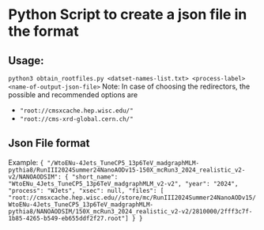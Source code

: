 # Python Script to create a json file in the format

##  Usage: 
`
python3 obtain_rootfiles.py <datset-names-list.txt> <process-label> <name-of-output-json-file>
`
 Note: In case of choosing the redirectors, the possible and recommended options are 

- `"root://cmsxcache.hep.wisc.edu/"`
- `"root://cms-xrd-global.cern.ch/"`

## Json File format
Example:
`{
  "/WtoENu-4Jets_TuneCP5_13p6TeV_madgraphMLM-pythia8/RunIII2024Summer24NanoAODv15-150X_mcRun3_2024_realistic_v2-v2/NANOAODSIM": {
    "short_name": "WtoENu_4Jets_TuneCP5_13p6TeV_madgraphMLM_v2-v2",
    "year": "2024",
    "process": "WJets",
    "xsec": null,
    "files": [
      "root://cmsxcache.hep.wisc.edu//store/mc/RunIII2024Summer24NanoAODv15/WtoENu-4Jets_TuneCP5_13p6TeV_madgraphMLM-pythia8/NANOAODSIM/150X_mcRun3_2024_realistic_v2-v2/2810000/2fff3c7f-1b85-4265-b549-eb655ddf2f27.root"]
  }
}`
